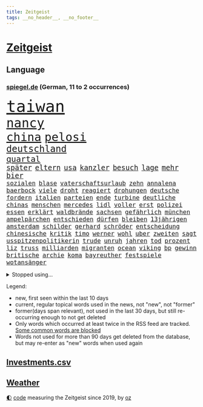 ```yaml
---
title: Zeitgeist
tags: __no_header__, __no_footer__
---
```


# [Zeitgeist](https://oliz.io/zeitgeist/)

## Language

<h3><a href="https://www.spiegel.de" target="_blank">spiegel.de</a> (German, 11 to 2 occurrences)</h3>
<p style="font-family:monospace">
<span style="font-size:32pt"><a href="news_links.html#taiwan" class="current">taiwan</a></span>
<br>
<span style="font-size:25pt"><a href="news_links.html#nancy" class="current">nancy</a></span>
<br>
<span style="font-size:23pt"><a href="news_links.html#china" class="current">china</a></span>
<span style="font-size:23pt"><a href="news_links.html#pelosi" class="current">pelosi</a></span>
<br>
<span style="font-size:18pt"><a href="news_links.html#deutschland" class="current">deutschland</a></span>
<br>
<span style="font-size:16pt"><a href="news_links.html#quartal" class="current">quartal</a></span>
<br>
<span style="font-size:14pt"><a href="news_links.html#später" class="current">später</a></span>
<span style="font-size:14pt"><a href="news_links.html#eltern" class="current">eltern</a></span>
<span style="font-size:14pt"><a href="news_links.html#usa" class="current">usa</a></span>
<span style="font-size:14pt"><a href="news_links.html#kanzler" class="current">kanzler</a></span>
<span style="font-size:14pt"><a href="news_links.html#besuch" class="current">besuch</a></span>
<span style="font-size:14pt"><a href="news_links.html#lage" class="current">lage</a></span>
<span style="font-size:14pt"><a href="news_links.html#mehr" class="current">mehr</a></span>
<span style="font-size:14pt"><a href="news_links.html#bier" class="current">bier</a></span>
<br>
<span style="font-size:12pt"><a href="news_links.html#sozialen" class="current">sozialen</a></span>
<span style="font-size:12pt"><a href="news_links.html#blase" class="current">blase</a></span>
<span style="font-size:12pt"><a href="news_links.html#vaterschaftsurlaub" class="new">vaterschaftsurlaub</a></span>
<span style="font-size:12pt"><a href="news_links.html#zehn" class="current">zehn</a></span>
<span style="font-size:12pt"><a href="news_links.html#annalena" class="current">annalena</a></span>
<span style="font-size:12pt"><a href="news_links.html#baerbock" class="current">baerbock</a></span>
<span style="font-size:12pt"><a href="news_links.html#viele" class="current">viele</a></span>
<span style="font-size:12pt"><a href="news_links.html#droht" class="current">droht</a></span>
<span style="font-size:12pt"><a href="news_links.html#reagiert" class="current">reagiert</a></span>
<span style="font-size:12pt"><a href="news_links.html#drohungen" class="current">drohungen</a></span>
<span style="font-size:12pt"><a href="news_links.html#deutsche" class="current">deutsche</a></span>
<span style="font-size:12pt"><a href="news_links.html#fordern" class="current">fordern</a></span>
<span style="font-size:12pt"><a href="news_links.html#italien" class="current">italien</a></span>
<span style="font-size:12pt"><a href="news_links.html#parteien" class="current">parteien</a></span>
<span style="font-size:12pt"><a href="news_links.html#ende" class="current">ende</a></span>
<span style="font-size:12pt"><a href="news_links.html#turbine" class="current">turbine</a></span>
<span style="font-size:12pt"><a href="news_links.html#deutliche" class="current">deutliche</a></span>
<span style="font-size:12pt"><a href="news_links.html#chinas" class="current">chinas</a></span>
<span style="font-size:12pt"><a href="news_links.html#menschen" class="current">menschen</a></span>
<span style="font-size:12pt"><a href="news_links.html#mercedes" class="current">mercedes</a></span>
<span style="font-size:12pt"><a href="news_links.html#lidl" class="current">lidl</a></span>
<span style="font-size:12pt"><a href="news_links.html#voller" class="current">voller</a></span>
<span style="font-size:12pt"><a href="news_links.html#erst" class="current">erst</a></span>
<span style="font-size:12pt"><a href="news_links.html#polizei" class="current">polizei</a></span>
<span style="font-size:12pt"><a href="news_links.html#essen" class="current">essen</a></span>
<span style="font-size:12pt"><a href="news_links.html#erklärt" class="current">erklärt</a></span>
<span style="font-size:12pt"><a href="news_links.html#waldbrände" class="current">waldbrände</a></span>
<span style="font-size:12pt"><a href="news_links.html#sachsen" class="current">sachsen</a></span>
<span style="font-size:12pt"><a href="news_links.html#gefährlich" class="current">gefährlich</a></span>
<span style="font-size:12pt"><a href="news_links.html#münchen" class="current">münchen</a></span>
<span style="font-size:12pt"><a href="news_links.html#ampelpärchen" class="new">ampelpärchen</a></span>
<span style="font-size:12pt"><a href="news_links.html#entschieden" class="current">entschieden</a></span>
<span style="font-size:12pt"><a href="news_links.html#dürfen" class="current">dürfen</a></span>
<span style="font-size:12pt"><a href="news_links.html#bleiben" class="current">bleiben</a></span>
<span style="font-size:12pt"><a href="news_links.html#13jährigen" class="current">13jährigen</a></span>
<span style="font-size:12pt"><a href="news_links.html#amsterdam" class="current">amsterdam</a></span>
<span style="font-size:12pt"><a href="news_links.html#schilder" class="new">schilder</a></span>
<span style="font-size:12pt"><a href="news_links.html#gerhard" class="current">gerhard</a></span>
<span style="font-size:12pt"><a href="news_links.html#schröder" class="current">schröder</a></span>
<span style="font-size:12pt"><a href="news_links.html#entscheidung" class="current">entscheidung</a></span>
<span style="font-size:12pt"><a href="news_links.html#chinesische" class="current">chinesische</a></span>
<span style="font-size:12pt"><a href="news_links.html#kritik" class="current">kritik</a></span>
<span style="font-size:12pt"><a href="news_links.html#timo" class="current">timo</a></span>
<span style="font-size:12pt"><a href="news_links.html#werner" class="current">werner</a></span>
<span style="font-size:12pt"><a href="news_links.html#wohl" class="current">wohl</a></span>
<span style="font-size:12pt"><a href="news_links.html#uber" class="current">uber</a></span>
<span style="font-size:12pt"><a href="news_links.html#zweiten" class="current">zweiten</a></span>
<span style="font-size:12pt"><a href="news_links.html#sagt" class="current">sagt</a></span>
<span style="font-size:12pt"><a href="news_links.html#usspitzenpolitikerin" class="new">usspitzenpolitikerin</a></span>
<span style="font-size:12pt"><a href="news_links.html#trude" class="new">trude</a></span>
<span style="font-size:12pt"><a href="news_links.html#unruh" class="new">unruh</a></span>
<span style="font-size:12pt"><a href="news_links.html#jahren" class="current">jahren</a></span>
<span style="font-size:12pt"><a href="news_links.html#tod" class="current">tod</a></span>
<span style="font-size:12pt"><a href="news_links.html#prozent" class="current">prozent</a></span>
<span style="font-size:12pt"><a href="news_links.html#liz" class="current">liz</a></span>
<span style="font-size:12pt"><a href="news_links.html#truss" class="current">truss</a></span>
<span style="font-size:12pt"><a href="news_links.html#milliarden" class="current">milliarden</a></span>
<span style="font-size:12pt"><a href="news_links.html#migranten" class="current">migranten</a></span>
<span style="font-size:12pt"><a href="news_links.html#ocean" class="new">ocean</a></span>
<span style="font-size:12pt"><a href="news_links.html#viking" class="new">viking</a></span>
<span style="font-size:12pt"><a href="news_links.html#bp" class="current">bp</a></span>
<span style="font-size:12pt"><a href="news_links.html#gewinn" class="current">gewinn</a></span>
<span style="font-size:12pt"><a href="news_links.html#britische" class="current">britische</a></span>
<span style="font-size:12pt"><a href="news_links.html#archie" class="new">archie</a></span>
<span style="font-size:12pt"><a href="news_links.html#koma" class="current">koma</a></span>
<span style="font-size:12pt"><a href="news_links.html#bayreuther" class="current">bayreuther</a></span>
<span style="font-size:12pt"><a href="news_links.html#festspiele" class="current">festspiele</a></span>
<span style="font-size:12pt"><a href="news_links.html#wotansänger" class="new">wotansänger</a></span>
</p>
<details>
<summary>Stopped using...</summary>
<p class="former" style="font-size:12pt">
auftakt(649) coronamaßnahmen(649) klimawandels(649) behandlung(648) entschuldigt(648) gestohlen(648) lockdown(648) schnelle(648) verzweifelt(648) 2015(647) ausgezeichnet(647) beamten(647) boeing(647) einstieg(647) hinterlassen(647) schlimm(647) abgeordneten(646) anleger(646) generalsekretär(646) hören(646) statement(646) tieren(646) unmut(646) warentest(646) becker(645) fanden(645) geduld(645) hongkong(645) interne(645) landtag(645) nigeria(645) radsport(645) verwendet(645) virologe(645) weitet(645) zurzeit(645) bekämpfung(644) bergen(644) carsten(644) coronawelle(644) humanitäre(644) innenministerium(644) keller(644) metropole(644) schiedsrichter(644) verraten(644) befand(643) beschluss(643) bundesländern(643) coronafälle(643) einzelne(643) entwurf(643) favoriten(643) finanziell(643) morgen(643) planen(643) schwangere(643) spitze(643) trauer(643) vergangene(643) verschiebt(643) überprüft(643) enger(642) lastwagen(642) mediziner(642) parteitag(642) plaßmann(642) ringt(642) stuttmann(642) ausländische(641) berühmt(641) bisherige(641) dezember(641) einführen(641) entwickelt(641) erheben(641) heftig(641) medikamente(641) rechtsextremen(641) versagt(641) versorgt(641) 33(640) anthony(640) bauen(640) betroffene(640) billionen(640) eingebrochen(640) fielen(640) florian(640) parteichef(640) polizeieinsatz(640) strafen(640) weltwirtschaft(640) wiederwahl(640) berichterstattung(639) bewertet(639) bilden(639) coronaimpfstoffe(639) coronatote(639) infektionszahlen(639) kontrolliert(639) krank(639) menschenrechte(639) reißt(639) versehentlich(639) weisen(639) bedrohung(638) entsprechende(638) fund(638) lesen(638) positive(638) rainer(638) scheiterte(638) schwindet(638) torhüter(638) umweltministerin(638) beteiligten(637) bewährungsstrafe(637) erheblich(637) figuren(637) fußballer(637) gespielt(637) hinterher(637) institut(637) rücken(637) schnelltests(637) schriftstellerin(637) standort(637) verbindet(637) wähler(637) 90(636) belarussischen(636) hunderttausende(636) san(636) signal(636) staats(636) ausreichend(635) eigentümer(635) gesundheitlichen(635) hotels(635) lüge(635) meister(635) verbreiten(635) billie(634) eilish(634) nutzte(634) regiert(634) schmidt(634) unterstützer(634) verteidigungsministerium(634) wurzeln(634) begann(633) missbraucht(633) offensive(633) psychische(633) überraschung(633) störung(632) trieb(632) virologen(632) ausmaß(631) dominanz(631) olympische(631) wochenlang(631) gespalten(630) jahrestag(630) tragödie(630) indonesien(629) mauer(629) motiv(629) 1500(628) ereignisse(628) kinos(628) modell(628) begriff(627) klassiker(627) loswerden(627) monats(627) überlassen(627) 2030(626) vieles(626) februar(625) rechtzeitig(625) steckte(625) einnahmen(624) präsidentin(624) reichsten(624) amerikas(623) einiger(623) pandemiebekämpfung(623) großem(622) harten(622) wahrscheinlich(622) apps(621) griechischen(620) konferenz(620) landesweit(620) sitzung(620) überleben(620) steffen(618) syrer(617) vermissen(617) vorwürfen(617) enorme(614) produziert(612) provoziert(611) uhaft(610) wandel(610) psychisch(609) ministerien(607) erfolgreichen(603) verschafft(603) abgeschlossen(602) wiedergewählt(602) farbe(590) strukturen(590) offener(584) rache(583) 58(573) gelangt(571) erzieher(569) explodiert(568) schiffe(565) kuba(556) schwangerschaftsabbrüche(547) umbau(543) glasgow(542) langjährige(540) diagnose(535) milliardär(531) bekannter(523) anfeindungen(518) ausstellung(514) verlusten(511) skandale(504) neuanfang(503) günstig(499) unverletzt(499) finanziellen(498) josef(498) urteile(497) todesursache(490) orte(489) gekippt(487) daily(469) mitverantwortlich(460) 250(453) stoltenberg(449) geehrt(448) nötigen(439) komme(433) afghanischen(432) auszeichnung(427) lediglich(422) autofahrern(413) tennisstar(413) fossile(409) dorthin(408) psyche(406) flohen(401) verschwörungsmythen(400) zusammenarbeiten(400) fehlte(394) berge(393) lee(391) leichten(390) unwettern(390) sichere(383) entsorgt(382) traditionelle(381) parteispitze(380) sowjetunion(380) norwegische(374) coup(373) tornado(373) assange(370) wikileaksgründer(370) ausgabe(367) venedig(367) brücken(365) cup(364) stockt(364) verurteilung(361) schutzmaßnahmen(352) kollision(346) nrwministerpräsident(346) erweisen(345) handelsverband(344) weibliche(341) nachträglich(339) ioc(338) angemeldet(336) löschen(332) umkämpften(331) bemerkbar(330) bundesbehörde(330) binden(328) chappatte(327) anhängern(326) benedikt(326) achtjährige(324) genervt(323) vorhang(323) samsung(322) hansjoachim(321) müttern(319) scholz'(318) befreiung(316) zwölfjähriger(313) flüchtende(312) zorn(309) böse(303) 12000(302) stufe(299) protokoll(298) dringen(297) befragt(295) erzbischof(295) geburtstagsfeier(295) ostdeutschen(295) bitcoins(294) royals(293) geständnis(292) eindringlich(291) renten(291) umgebracht(291) games(290) straftaten(290) unerwünschte(288) auftritten(287) kunstwerke(286) basketballstar(284) aussichten(281) kremlsprecher(281) mr(281) presseschau(279) erneuerung(277) vorsitz(274) annulliert(273) briefe(273) coronalage(269) hendrik(269) wüst(269) elke(266) heidenreich(266) bahnen(265) mond(263) oppositionsführer(263) bedrängt(262) bewerten(262) benutzt(260) unbekannter(260) feiertag(258) bayernprofi(255) zugeständnisse(254) baldwin(250) sekunde(248) mahnen(247) solcher(246) verwehrt(246) traditionell(243) ungestört(243) optionen(241) reine(241) bekannteste(240) verzögerungen(239) frisst(238) atlanta(236) aggressiven(235) lebenslang(233) museen(233) todesstrafe(230) strafstoß(229) begehen(227) explodieren(226) gesteckt(226) tauschen(225) eva(224) beschossen(223) keeper(223) mitleid(223) formel1saison(222) künstlers(222) ministerinnen(222) versicherten(222) mischt(221) halte(218) positiver(218) texte(217) vergabe(217) falsches(216) swift(215) verteuert(215) totschlags(214) 87(213) stausee(213) verschiedenen(213) rätselhafter(210) nordische(208) passagieren(208) wecken(208) felder(207) einzelfall(206) fdpminister(206) erfurter(205) gottesdienst(205) gedenkt(203) bredouille(202) busse(201) geiger(201) bundestages(198) g7staaten(198) kannten(197) klettern(197) kraftwerk(196) bafög(195) watzke(194) weiten(194) bescheren(192) viren(192) kern(191) ungleich(191) neuwagen(188) verkaufte(185) hungersnöte(184) kitas(184) allzu(182) großeinsatz(182) abhalten(181) austritt(180) jr(180) bonn(179) zerfallen(179) entführung(178) tischtennis(178) ukrainerin(176) einzel(175) verabreden(175) kümmert(174) militärisch(173) teilten(173) felsen(172) reichlich(172) slowakei(169) nahrungsmittel(168) aneinander(167) genaue(167) guantanamo(167) weltkriegs(165) überzeugung(164) luftfahrt(163) sofortige(163) kambodscha(162) litauens(162) kirill(161) toryabgeordneter(160) billige(159) cyberangriff(158) lohnen(158) m(158) schnellste(158) weltgrößte(158) fraglich(157) gastbeitrag(157) à(157) kanadier(154) salah(154) bejubelt(153) campen(153) ohio(153) sturmböen(152) verwüstet(152) überraschungen(152) krasse(151) nestlé(150) polizistin(150) eishockeyteam(149) brüder(148) eubehörde(147) geltend(147) betrugs(146) mitgliedern(146) norwegischer(146) verhilft(146) rauchen(145) statements(145) triumphiert(145) vereinigung(145) beraterin(144) funktionäre(144) projekts(144) terroranschläge(144) abdeslam(141) air(140) grey(140) mau(140) videoschalte(140) 03(139) ahnung(139) gestärkt(139) leak(139) stammen(139) sklaverei(138) 19jährige(137) 98(137) abgeschafft(137) absagen(136) schuster(136) tui(136) rechtsextremist(135) terror(135) zugesagt(135) betreiben(134) dienste(134) missbrauchsprozess(134) feierlichkeiten(132) stabil(132) gewitter(131) misstrauisch(131) drohten(130) oleg(130) unsicher(130) gehoben(129) abschnitt(128) geschosse(128) spagat(128) werbeverbot(128) offizieller(127) ressourcen(127) verteidigungsbündnis(127) mobil(126) märkte(125) rubel(125) verdirbt(125) ausstattung(124) willens(124) befruchtung(123) engagiert(123) miami(123) weitem(123) jochen(122) riskant(122) h(121) heben(121) werken(121) bahnt(120) beschreiben(120) empören(120) kriegsverbrechen(120) zugunglück(120) zäsur(120) sorokin(119) iwan(118) charkiw(117) boxer(116) oligarchenjacht(116) geringere(115) 25jähriger(113) massenschlägerei(113) drücken(112) duda(112) interessantesten(112) trinkwasser(112) zeitenwende(112) nuklearen(111) energieabhängigkeit(110) helm(110) vereinbarte(110) großstadt(109) hahn(109) schnelleren(109) tätigkeit(109) ignorieren(108) jüngster(108) koch(107) verfügt(107) beispiele(106) ultras(106) verbotene(106) eugipfel(105) slowenien(105) wiedervereinigung(105) lohnpreisspirale(104) patriarch(104) gefangenen(102) mysteriöse(102) sachsenhausen(102) ten(102) umfasst(102) dicke(101) infektionsschutzgesetzes(101) nachrichtenagenturen(101) wiener(101) gaststätten(100) gerüstet(100) nico(100) zweifelhaft(100) bundeswirtschaftsminister(99) staatstragend(99) türkischer(99) abzusetzen(98) arkansas(97) bräutigam(97) g7(97) rennserie(97) zusammenleben(97) erneuter(96) kriegsführung(96) verschlechtern(96) speichern(95) schlappe(94) entgleiste(93) rekordniveau(93) rivalen(93) zeugnis(93) waggon(92) zerlegen(92) bundesfinanzhof(91) familienleben(91) gfkkonsumklima(91) heutiger(91) hiesige(91) instrumente(91) notfallplans(91) teilnehmenden(91) 2200(90) 24jähriger(90) abgeriegelt(90) ausrufen(90) energieminister(90) lernrückstände(90) registrierte(90) schweriner(90) sonnenschein(90) umzugehen(90) verbreiteten(89) überwachungsvideos(89) aggressor(88) auslieferungen(88) doha(88) feiernder(88) klaveness(88) lise(88) relativiert(88) telefonate(88) ukrainebotschafter(88) abfall(87) bauernverband(87) lass(87) schikane(87) behoben(86) erdgaspipeline(86) exkanzlerin(86) südlichen(86) ansteckungen(85) dystopie(85) kritischer(85) vergehen(85) 24jährige(84) anschein(84) anschuldigungen(84) arminia(84) ausbeutung(84) erfreulicher(84) maximilian(84) qualifying(84) ufer(84) usmusiker(84) aufschwingt(83) ausgedacht(83) coronasommer(83) flügen(83) müde(83) thermometer(83) almuth(82) billigen(82) einsetzt(82) entsprechend(82) fahnder(82) festland(82) guardiola(82) jahrhundertflut(82) nationaltorhüterin(82) pep(82) schult(82) staatsballett(82) virtuelle(82) witze(82) zollkontrollen(82) freihandelsabkommen(81) gesamtsieg(81) islamist(81) junior(81) nachvollziehbar(81) schwert(81) sjewjerodonezk(81) veranstaltet(81) akteure(80) beliebtesten(80) hilfreich(80) umrüsten(80) quellen(79) rüstungsindustrie(79) bafögreform(78) bedarfssätze(78) elternfreibeträge(78) nils(78) südchinesischen(78) urlaubs(78) wohnpauschale(78) würdigung(78) einzukaufen(77) leonard(77) stillgelegten(77) zelebriert(77) liiert(76) nrwregierung(76) darknet(75) meistern(75) nachtclub(75) npd(75) rivalität(75) angelique(74) ferienhaus(74) gerichts(74) ireland(74) kerber(74) schlamm(74) verkürzte(74) alkoholisiert(73) boateng(73) effekte(73) gäbe(73) nachschub(73) querdenken(73) janine(72) legoland(72) lieferschwierigkeiten(72) unglücks(72) verfügbar(72) vorstellt(72) beratern(71) hilfsleistungen(71) kommender(71) lettischen(71) nachgefragt(71) niedrigere(71) regieren(71) usmetropole(71) wahre(71) wissler(71) 91jährige(70) bauchschmerzen(70) del(70) demokratien(70) medienmogul(70) umstände(70) usrapper(70) zusammenkunft(70) 84(69) gully(69) set(69) tennisprofis(69) umwegen(69) usgeheimdienste(69) hurra(68) kay(68) schaulaufen(68) maik(67) scholz’(67) unterrichten(67) bleib(66) entbunden(66) exzentrischen(66) lösegeld(66) stießen(66) stoffen(66) verstrickt(66) verärgern(66) zölle(66) abgeschaltet(65) bauboom(65) bestandteile(65) putinvertraute(65) stiehlt(65) alec(64) bett(64) eingewiesen(64) entwendet(64) ergebnissen(64) industriestaaten(64) terrorakt(64) verhängnis(64) volksfest(64) fährte(63) g20gipfel(63) isar(63) lagerte(63) meistertitel(63) schwerin(63) testlauf(63) verona(63) di(62) einzelner(62) gaza(62) gazastreifen(62) gun(62) lesung(62) megan(62) symbolpolitik(62) verschanzen(62) erfurt(61) ewigen(61) jakarta(61) jubel(61) unbewohnbar(61) clans(60) lautet(60) vorhat(60) extras(59) gebrauchte(59) kartenzahlungen(59) seeleute(59) verwendete(59) ansprechen(58) bielefelder(58) dazwischen(58) gestohlene(58) hoeneß(58) insolventen(58) mia(58) stellantis(58) treffens(58) uli(58) willemalexander(58) aufzutreten(57) befürworter(57) begnadigung(57) depot(57) inhaftierter(57) obduziert(57) telefone(57) usstausee(57) zumutung(57) andy(56) colorado(56) einflussnahme(56) finalserie(56) geldautomatensprenger(56) 184(55) bedingung(55) coronaaufholprogramm(55) demselben(55) gelobt(55) katie(55) privatleute(55) schwangerschaftsabbrüchen(55) 44jähriger(54) bäcker(54) massivem(54) spree(54) ökologischen(54) 2004(53) birgt(53) enteignung(53) hauptrolle(53) leonardo(53) netzagenturchef(53) parolen(53) truppenbesuch(53) vermessung(53) alcaraz(52) besitz(52) chefs(52) fynn(52) gerichtshofs(52) ibiza(52) kliemann(52) korrigieren(52) osteuropäer(52) sapega(52) sofia(52) verabredet(52) hilaire(51) laune(51) laurent(51) marcos(51) ministerposten(51) tödliches(51) beträchtlichen(50) bewirkt(50) billigtouristen(50) queere(50) sprudeln(50) totalausfall(50) wiedergefunden(50) zeitreise(50) anerkennen(49) atomwaffenfähige(49) berufseinsteiger(49) brennende(49) f(49) häftlinge(49) ladys(49) norweger(49) praxen(49) radikalisierte(49) ransomware(49) abraham(48) finalen(48) kolleg(48) potentaten(48) schranken(48) situationen(48) trainings(48) transit(48) anzeige(47) beeinträchtigungen(47) bono(47) erntete(47) gasförderung(47) nazideutschland(47) royale(47) staatenverbund(47) wuppertal(47) ölkonzerne(47) bekundeten(46) burnout(46) reality(46) regierungsbildung(46) restlichen(46) stockholm(46) todesangst(46) dividende(45) rangers(45) tankstelle(45) traktor(45) zentralbankchef(45) 16jährigen(44) 219a(44) monatsgehalt(44) nervös(44) paragraf(44) polizeigewalt(44) preisobergrenze(44) unfreiwillige(44) usabtreibungsrecht(44) warschaus(44) werbeverbots(44) blitz(43) killnet(43) monatelange(43) pellmann(43) projektilen(43) reporterin(43) ross(43) sören(43) abertausende(42) ergattert(42) schmerzensgeld(42) stammende(42) verzeihung(42) bayerischer(41) einheimischen(41) führungsstil(41) günstigen(41) joshua(41) quälte(41) triumphierte(41) verbrennungsmotoren(41) burg(40) erkannt(40) ernährungssicherheit(40) olympiaaus(40) rechtlich(40) schwarzgrüne(40) banksy(39) bundesligarückkehrer(39) etagenbetten(39) französischer(39) handfesten(39) hochzeitsfeier(39) lob(39) scharfer(39) außerordentlichen(38) basquiat(38) jeanmichel(38) maverick(38) provozieren(38) rtlshow(38) studiert(38) theresa(38) borahansgrohe(37) festgefahrenen(37) gravierenden(37) handgreiflich(37) jugendlicher(37) mixed(37) mutig(37) schwuler(37) stanley(37) styles(37) anführen(36) freunden(36) natonorderweiterung(36) radikalisierung(36) spiegeldatenanalyse(36) tschechischen(36) wachmann(36) ärmsten(36) 1938(35) 40stundenwoche(35) ada(35) deutete(35) gerichtstermin(35) hegerberg(35) kevinprince(35) margot(35) mitbewerber(35) nordamerikas(35) oklahoma(35) schlägereien(35) sportprofis(35) edeka(34) gärt(34) sommerwetter(34) sprung(34) steueroasen(34) tankstellen(34) attestiert(33) biosprit(33) gesuchten(33) hopp(33) jeher(33) klubchef(33) schirdewan(33) selbsttest(33) theorie(33) verhaftung(33) verrennen(33) depeche(32) durchmesser(32) erreger(32) fletcher(32) g7treffen(32) guardian(32) internes(32) sudan(32) alltags(31) amokläufer(31) arztpraxen(31) drohendem(31) exzessiv(31) matchball(31) xinjiang(31) yorks(31) bescheinigt(30) durchbrochen(30) geringes(30) notaufnahme(30) ulm(30) zuhauf(30) again(29) bestzeit(29) gerungen(29) kalif(29) geschäftsmann(28) haften(28) intime(28) mitgliederversammlung(28) neuseelands(28) starstürmer(28) zerrüttet(28) beschlagnahmung(27) favre(27) kostenlosen(27) lehrervertreter(27) satelliten(27) coco(26) entgleisten(26) fälschungen(26) gauff(26) geschehnisse(26) kutsche(26) reflektiert(26) unterging(26) zusammenhängt(26) 500000(25) geschaffen(25) kugeln(25) nhl(25) wohnmobil(25) achtjähriger(24) alzheimer(24) attraktiver(24) auszeichnungen(24) cruz(24) definieren(24) festzunehmen(24) kartell(24) ted(24) vorbeifahrende(24) zealand(24) zuwanderung(24) angerufen(23) appellierten(23) gewaltexzesse(23) götze(23) klebt(23) nszeit(23) vermeintliche(23) ärmeren(23) beast(22) begeht(22) eingespielt(22) ernsthafte(22) garmisch(22) nachbarschaft(22) prozessbeginn(22) sommerreisewelle(22) abonnenten(21) beherrschte(21) besänftigen(21) kämen(21) mittwochvormittag(21) neustart(21) quälen(21) spiegelveranstaltung(21) angehörigen(20) bestie(20) gerüchten(20) gibraltar(20) gleichberechtigung(20) setzten(20) biontech(19) jubelte(19) menasse(19) persönlicher(19) technologie(19) überschwemmen(19) 1990(18) flüssigkeit(18) g7gipfels(18) kompromisse(18) otte(18) these(18) torpedierte(18) totalenergies(18) älter(18) überflug(18) achtparteienregierung(17) aktienindex(17) reinhard(17) serbiens(17) worms(17) absurden(16) jobcenter(16) notenbanken(16) wirksamkeit(16) zweikampf(16) bordeaux(15) exbundeswehrsoldaten(15) richtiges(15) wellbrock(15) 175(14) cyberangriffe(14) einheimische(14) orlando(14) unterhält(14) depression(13) drogenprobleme(13) expertenrat(13) helfe(13) kaufangebot(13) siebziger(13) staatsbank(13) verlobte(13) zahlungsunfähigkeit(13) baumgart(12) coronasachverständigenrat(12) kuratoren(12) schwimmt(12) aufgebot(11) büßt(11) cyberangriffen(11) prekär(11) total(11) tumulten(11) verspottet(11) warmen(11) überwunden(11)
</p>
</details>
<p>Legend:
<ul>
<li><span class="new">new</span>, first seen within the last 10 days</li>
<li><span class="current">current</span>, regular topical words used in the news, not "new", not "former"</li>
<li><span class="former">former(days span relevant)</span>, not used in the last 30 days, but still re-occurring enough to not get deleted</li>
<li>Only words which occurred at least twice in the RSS feed are tracked. <a href="language/filters.py">Some common words are blocked</a></li>
<li>Words not used for more than 90 days get deleted from the database, but may re-enter as "new" words when used again</li>
</ul>
</p>

## [Investments](investments.html)[.csv](investments.csv)

## [Weather](weather.html)

<footer>
<a href="javascript:toggleTheme()" class="nav">🌓</a>
<a href="https://github.com/ooz/zeitgeist">code</a> measuring the Zeitgeist since 2019, by <a href="https://oliz.io">oz</a>
</footer>
